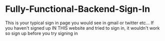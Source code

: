 # Fully-Functional-Backend-Sign-In
This is your typical sign in page you would see in gmail or twitter etc… If you haven't signed up IN THIS website and tried to sign in, it wouldn't work so sign up before you try signing in
